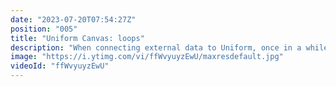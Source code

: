 ```yaml
---
date: "2023-07-20T07:54:27Z"
position: "005"
title: "Uniform Canvas: loops"
description: "When connecting external data to Uniform, once in a while you will encounter a list of items. Think about: the latest products, and best blog posts. If you want to show those on the page you'll have a list of items you have to loop over to be able to render them. \n\nLearn more at: https://uniform.dev"
image: "https://i.ytimg.com/vi/ffWvyuyzEwU/maxresdefault.jpg"
videoId: "ffWvyuyzEwU"
---
```


